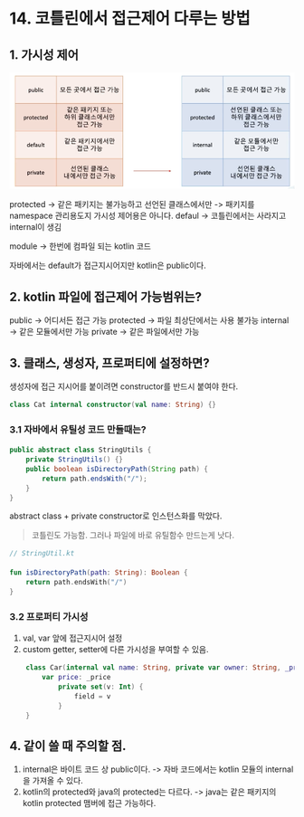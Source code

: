 # 14. 코틀린에서 접근제어 다루는 방법

## 1. 가시성 제어

![kotlin vs java 접근제어](./img/15.java-vs-kotlin.png)

protected -> 같은 패키지는 불가능하고 선언된 클래스에서만 -> 패키지를 namespace 관리용도지 가시성 제어용은 아니다.
defaul -> 코틀린에서는 사라지고 internal이 생김

module -> 한번에 컴파일 되는 kotlin 코드

자바에서는 default가 접근지시어지만 kotlin은 public이다.

## 2. kotlin 파일에 접근제어 가능범위는?

public -> 어디서든 접근 가능
protected -> 파일 최상단에서는 사용 불가능
internal -> 같은 모듈에서만 가능
private -> 같은 파일에서만 가능


## 3. 클래스, 생성자, 프로퍼티에 설정하면?

생성자에 접근 지시어를 붙이려면 constructor를 반드시 붙여야 한다.
```kt
class Cat internal constructor(val name: String) {}
```

### 3.1 자바에서 유틸성 코드 만들때는?

```java
public abstract class StringUtils {
    private StringUtils() {}
    public boolean isDirectoryPath(String path) {
        return path.endsWith("/");
    }
}
```

abstract class + private constructor로 인스턴스화를 막았다.
> 코틀린도 가능함. 그러나 파일에 바로 유틸함수 만드는게 낫다.

```kt
// StringUtil.kt

fun isDirectoryPath(path: String): Boolean {
    return path.endsWith("/")
}
```

### 3.2 프로퍼티 가시성

1. val, var 앞에 접근지시어 설정
2. custom getter, setter에 다른 가시성을 부여할 수 있음.

```kt
    class Car(internal val name: String, private var owner: String, _price: Int) {
        var price: _price
            private set(v: Int) {
                field = v
            }
    }
```

## 4. 같이 쓸 때 주의할 점.

1. internal은 바이트 코드 상 public이다. -> 자바 코드에서는 kotlin 모듈의 internal을 가져올 수 있다.
2. kotlin의 protected와 java의 protected는 다르다. -> java는 같은 패키지의 kotlin protected 맴버에 접근 가능하다.

